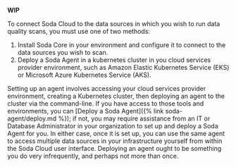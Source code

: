 **WIP**

To connect Soda Cloud to the data sources in which you wish to run data quality scans, you must use one of two methods:
1. Install Soda Core in your environment and configure it to connect to the data sources you wish to scan.
2. Deploy a Soda Agent in a kubernetes cluster in you cloud services provider environment, such as Amazon Elastic Kubernetes Service (EKS) or Microsoft Azure Kubernetes Service (AKS). 

Setting up an agent involves accessing your cloud services provider environment, creating a Kubernetes cluster, then deploying an agent to the cluster via the command-line. If you have access to those tools and environments, you can [Deploy a Soda Agent]({% link soda-agent/deploy.md %}); if not, you may require assistance from an IT or Database Administrator in your organization to set up and deploy a Soda Agent for you. In either case, once it is set up, you can use the same agent to access multiple data sources in your infrastructure yourself from within the Soda Cloud user interface. Deploying an agent ought to be something you do very infrequently, and perhaps not more than once.